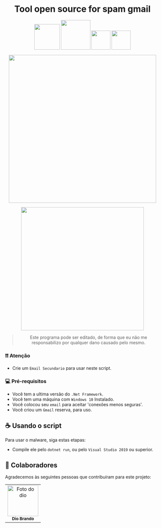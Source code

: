 <h1 align="center">Tool open source for spam gmail</h1>

<p align="center">
  <img src="https://img.shields.io/github/license/DioBruh/Flooding_Gmail"width="83">
  <img src="https://img.shields.io/github/issues/DioBruh/Flooding_Gmail"width="96">
  <img src="https://img.shields.io/github/stars/DioBruh/Flooding_Gmail"width="62">
  <img src="https://img.shields.io/github/stars/DioBruh/Flooding_Gmail"width="62">
</p>

<p align="center">
  <img src="https://camo.githubusercontent.com/71b837571c48af3aa60a73dbc9d5936aa359d78efbfa8a6743cbbbc16b80ef4d/68747470733a2f2f63646e2e646973636f72646170702e636f6d2f6174746163686d656e74732f3830353930323039333930363630383138362f3830353931333937323533353539303932322f74656e6f722e676966"width="480px">
</p>


<p align="center"> 
  <img src="https://programadorviking.com.br/wp-content/uploads/2020/11/Os-Melhores-Sites-Para-Desafios-de-Programacao-380x249.jpg"width="400">
</p>

<div align="center">

  > Este programa pode ser editado, de forma que eu não me responsabilizo por qualquer dano causado pelo mesmo.
</div>

### ❗❗ Atenção
* Crie um `Email Secundario` para usar neste script.

### 💻 Pré-requisitos
* Você tem a ultima versão do `.Net Framework`.
* Você tem uma máquina com `Windows 10` Instalado.
* Você colocou seu `email` para aceitar 'conexões menos seguras'.
* Você criou um `Gmail` reserva, para uso.

## ☕ Usando o script

Para usar o malware, siga estas etapas:
* Compile ele pelo `dotnet run`, ou pelo `Visual Studio 2019` ou superior. 


## 🤝 Colaboradores
Agradecemos às seguintes pessoas que contribuíram para este projeto:

<table>
    <td align="center">
      <a href="#">
        <img src="https://i.pinimg.com/564x/c5/26/ab/c526aba6af654384806af7c8dbbfcef1.jpg" width="100px;" alt="Foto do dio"/><br>
        <sub>
          <b>Dio Brando</b>
        </sub>
      </a>
    </td>
  </tr>
</table>
